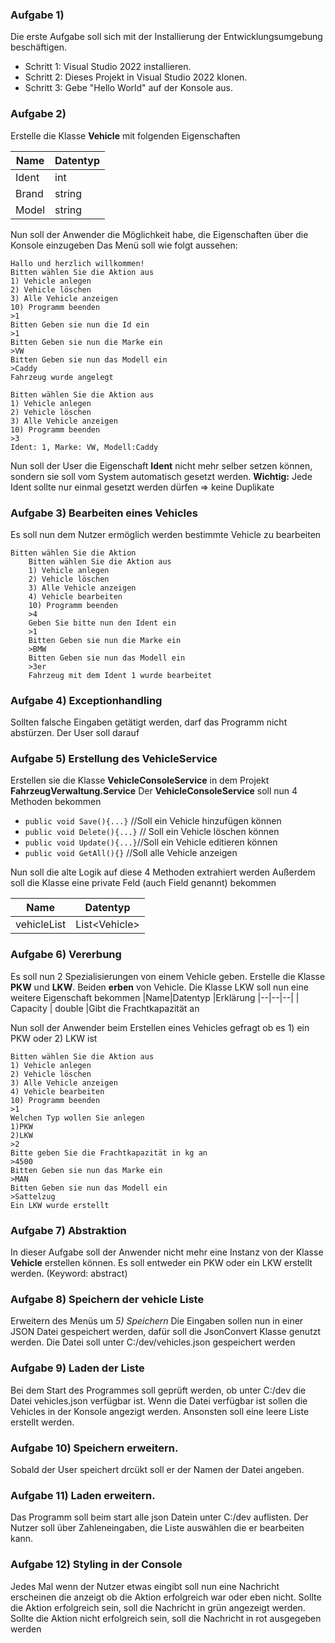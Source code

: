### Aufgabe 1) 
Die erste Aufgabe soll sich mit der Installierung der Entwicklungsumgebung beschäftigen.

 - Schritt 1: Visual Studio 2022 installieren.
 - Schritt 2: Dieses Projekt in Visual Studio 2022 klonen.
 - Schritt 3: Gebe "Hello World" auf der Konsole aus.
### Aufgabe 2)
 Erstelle die Klasse **Vehicle**  mit folgenden Eigenschaften

|Name|Datentyp  |
|--|--|
|Ident| int |
|Brand| string |
|Model| string |

Nun soll der Anwender die Möglichkeit habe, die Eigenschaften über die Konsole einzugeben
Das Menü soll wie folgt aussehen:

    Hallo und herzlich willkommen!
    Bitten wählen Sie die Aktion aus
    1) Vehicle anlegen
    2) Vehicle löschen 
    3) Alle Vehicle anzeigen
    10) Programm beenden
    >1
    Bitten Geben sie nun die Id ein
    >1
    Bitten Geben sie nun die Marke ein
    >VW
    Bitten Geben sie nun das Modell ein
    >Caddy
    Fahrzeug wurde angelegt
    
    Bitten wählen Sie die Aktion aus
    1) Vehicle anlegen
    2) Vehicle löschen 
    3) Alle Vehicle anzeigen
    10) Programm beenden
    >3 
    Ident: 1, Marke: VW, Modell:Caddy
    
Nun soll der User die Eigenschaft **Ident** nicht mehr selber setzen können, sondern sie soll vom System automatisch gesetzt werden. 
**Wichtig:** Jede Ident sollte nur einmal gesetzt werden dürfen => keine Duplikate
### Aufgabe 3) Bearbeiten eines Vehicles
Es soll nun dem Nutzer ermöglich werden bestimmte Vehicle zu bearbeiten 
```
Bitten wählen Sie die Aktion 
    Bitten wählen Sie die Aktion aus
    1) Vehicle anlegen
    2) Vehicle löschen
    3) Alle Vehicle anzeigen 
    4) Vehicle bearbeiten
    10) Programm beenden
    >4
    Geben Sie bitte nun den Ident ein
    >1
    Bitten Geben sie nun die Marke ein
    >BMW
    Bitten Geben sie nun das Modell ein
    >3er
    Fahrzeug mit dem Ident 1 wurde bearbeitet
```
### Aufgabe 4) Exceptionhandling
Sollten falsche Eingaben getätigt werden, darf das Programm nicht abstürzen.
Der User soll darauf

### Aufgabe 5) Erstellung  des VehicleService

Erstellen sie die Klasse **VehicleConsoleService** in dem Projekt **FahrzeugVerwaltung.Service**
Der **VehicleConsoleService** soll nun 4 Methoden bekommen


 - `public void Save(){...}` //Soll ein Vehicle hinzufügen können
 - `public void Delete(){...}` // Soll ein Vehicle löschen können
 - `public void Update(){...}`//Soll ein Vehicle editieren können
 - `public void GetAll(){}` //Soll alle Vehicle anzeigen


Nun soll die alte Logik auf diese 4 Methoden extrahiert werden
Außerdem soll die Klasse eine private Feld (auch Field genannt) bekommen 

|Name| Datentyp  |
|--|--|
| vehicleList | List\<Vehicle\> |


### Aufgabe 6) Vererbung
Es soll nun 2 Spezialisierungen von einem Vehicle geben. 
Erstelle die Klasse **PKW** und **LKW**. Beiden **erben** von Vehicle.
Die Klasse LKW soll nun eine weitere Eigenschaft bekommen
|Name|Datentyp  |Erklärung
|--|--|--|
| Capacity | double  |Gibt die Frachtkapazität an

Nun soll der Anwender beim Erstellen eines Vehicles gefragt ob es 1) ein PKW oder 2) LKW ist



    Bitten wählen Sie die Aktion aus
    1) Vehicle anlegen
    2) Vehicle löschen
    3) Alle Vehicle anzeigen 
    4) Vehicle bearbeiten
    10) Programm beenden
    >1
    Welchen Typ wollen Sie anlegen 
    1)PKW
    2)LKW
    >2
    Bitte geben Sie die Frachtkapazität in kg an
    >4500
    Bitten Geben sie nun das Marke ein
    >MAN
    Bitten Geben sie nun das Modell ein
    >Sattelzug
    Ein LKW wurde erstellt
    
   
### Aufgabe 7) Abstraktion
In dieser Aufgabe soll der Anwender nicht mehr eine Instanz von der Klasse **Vehicle** erstellen können. Es soll entweder ein PKW oder ein LKW erstellt werden.
(Keyword: abstract)

### Aufgabe 8) Speichern der vehicle Liste
Erweitern des Menüs um *5) Speichern* 
Die Eingaben sollen nun in einer JSON Datei gespeichert werden, dafür soll die JsonConvert Klasse genutzt werden. 
Die Datei soll unter C:/dev/vehicles.json gespeichert werden

### Aufgabe 9) Laden der Liste 
Bei dem Start des Programmes soll geprüft werden, ob unter C:/dev die Datei vehicles.json verfügbar ist. Wenn die Datei verfügbar ist sollen die Vehicles in der Konsole angezigt werden. Ansonsten soll eine leere Liste erstellt werden.  

### Aufgabe 10) Speichern erweitern.

Sobald der User speichert drcükt soll er der Namen der Datei angeben.

### Aufgabe 11) Laden erweitern. 
Das Programm soll beim start alle json Datein unter C:/dev auflisten. Der Nutzer soll über Zahleneingaben, die Liste auswählen die er bearbeiten kann.

### Aufgabe 12) Styling in der Console
Jedes Mal wenn der Nutzer etwas eingibt soll nun eine Nachricht erscheinen die anzeigt ob die Aktion erfolgreich war oder eben nicht. Sollte die Aktion erfolgreich sein, soll die Nachricht in grün angezeigt werden. Sollte die Aktion nicht erfolgreich sein, soll die Nachricht in rot ausgegeben werden

